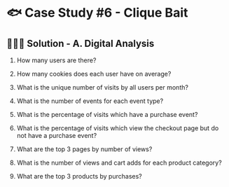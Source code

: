 # 🐟 Case Study #6 - Clique Bait

## 👩🏻‍💻 Solution - A. Digital Analysis

1. How many users are there?





3. How many cookies does each user have on average?
4. What is the unique number of visits by all users per month?
5. What is the number of events for each event type?
6. What is the percentage of visits which have a purchase event?
7. What is the percentage of visits which view the checkout page but do not have a purchase event?
8. What are the top 3 pages by number of views?
9. What is the number of views and cart adds for each product category?
10. What are the top 3 products by purchases?
